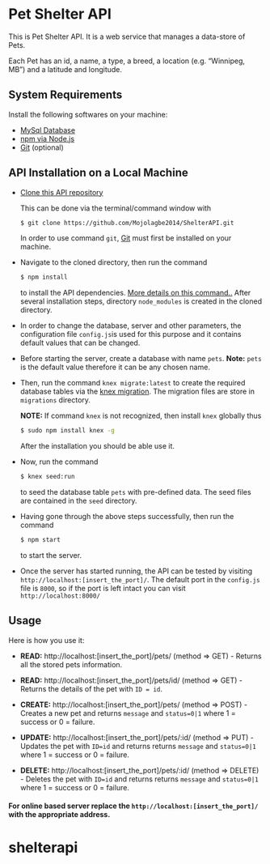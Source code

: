 Pet Shelter API
==============

This is Pet Shelter API. It is a web service that manages a data-store of Pets. 

Each Pet has an id, a name, a type, a breed, a location (e.g. “Winnipeg, MB”) and a latitude and longitude.



System Requirements
-------------------

Install the following softwares on your machine:

 * [MySql Database](https://www.mysql.com/downloads/)
 * [npm via Node.js](https://www.npmjs.com/get-npm)
 * [Git](https://git-scm.com/downloads) (optional)


API Installation on a Local Machine
-----------------------------------

  * [Clone this API repository](https://github.com/Mojolagbe2014/ShelterAPI.git) 
  
    This can be done via the terminal/command window with 
    ```bash
    $ git clone https://github.com/Mojolagbe2014/ShelterAPI.git
    ```
    In order to use command `git`, [Git](https://git-scm.com/downloads) must first be installed on your machine.
    
  * Navigate to the cloned directory, then run the command 
    ```bash 
    $ npm install 
    ```
    to install the API dependencies. [More details on this command..](https://docs.npmjs.com/cli/install) After several   installation steps, directory `node_modules` is created in the cloned directory.
  
  * In order to change the database, server and other parameters, the configuration file `config.js`is used for this purpose and it contains default values that can be changed.
  
  * Before starting the server, create a database with name `pets`. **Note:** `pets` is the default value therefore it can be any chosen name.
  
  * Then, run the command `knex migrate:latest` to create the required database tables via the [knex migration](http://knexjs.org/). The migration files are store in `migrations` directory.
  
    **NOTE:** If command `knex` is not recognized, then install `knex` globally thus
    ```bash
    $ sudo npm install knex -g
    ```
    After the installation you should be able use it.
  
  * Now, run the command 
    ```bash 
    $ knex seed:run 
    ``` 
    to seed the database table `pets` with pre-defined data. The seed files are contained in the `seed` directory.
  
  * Having gone through the above steps successfully, then run the command
    ```bash 
    $ npm start 
    ``` 
    to start the server.
  
  * Once the server has started running, the API can be tested by visiting `http://localhost:[insert_the_port]/`. The default port in the `config.js` file is `8000`, so if the port is left intact you can visit `http://localhost:8000/`

Usage
-----

Here is how you use it:

  * **READ:**   http://localhost:[insert_the_port]/pets/      (method => GET)    - Returns all the stored pets information.
  
  * **READ:**   http://localhost:[insert_the_port]/pets/id/  (method => GET)    - Returns the details of the pet with `ID = id`.
  
  * **CREATE:** http://localhost:[insert_the_port]/pets/      (method => POST)   - Creates a new pet and returns `message` and `status=0|1` where 1 = success or 0 = failure.
  
  * **UPDATE:** http://localhost:[insert_the_port]/pets/:id/  (method => PUT)    - Updates the pet with `ID=id` and returns returns `message` and `status=0|1` where 1 = success or 0 = failure.
  
  * **DELETE:** http://localhost:[insert_the_port]/pets/:id/  (method => DELETE) - Deletes the pet with `ID=id` and returns returns `message` and `status=0|1` where 1 = success or 0 = failure.

#### For online based server replace the `http://localhost:[insert_the_port]/` with the appropriate address.



# shelterapi